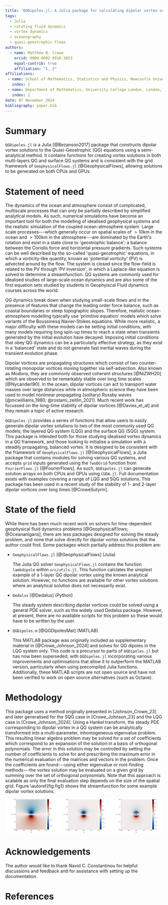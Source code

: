 ```yaml
---
title: 'QGDipoles.jl: A Julia package for calculating dipolar vortex solutions to the Quasi-Geostrophic equations'
tags:
  - Julia
  - rotating fluid dynamics
  - vortex dynamics
  - oceanography
  - quasi-geostrophic flows
authors:
  - name: Matthew N. Crowe
    orcid: 0000-0002-9916-2653
    equal-contrib: true
    affiliation: "1, 2"
affiliations:
 - name: School of Mathematics, Statistics and Physics, Newcastle University, Newcastle upon Tyne, NE1 7RU, UK
   index: 1
 - name: Department of Mathematics, University College London, London, WC1E 6BT, UK
   index: 2
date: 07 November 2024
bibliography: paper.bib
---
```


# Summary

`QGDipoles.jl` is a Julia [@Bezanson2017] package that constructs dipolar vortex solutions to the Quasi-Geostrophic (QG) equations using a semi-analytical method.
It contains functions for creating vortex solutions in both multi-layers QG and surface QG systems and is consistent with the grid framework of `GeophysicalFlows.jl` [@GeophysicalFlows], allowing solutions to be generated on both CPUs and GPUs.

# Statement of need

The dynamics of the ocean and atmosphere consist of complicated, multiscale processes that can only be partially described by simplified analytical models.
As such, numerical simulations have become an important tool for both the modelling of idealised geophysical systems and the realistic simulation of the coupled ocean-atmosphere system.
Large scale processes---which generally occur on spatial scales of $>10$km in the ocean and $>100$km in the atmosphere---are dominated by the Earth's rotation and exist in a state close to 'geostrophic balance'; a balance between the Coriolis force and horizontal pressure gradients.
Such systems can be well described by the so-called 'quasi-geostrophic' equations, in which a vorticity-like quantity, known as 'potential vorticity' (PV) is advected around by the flow.
The system is closed since the flow-field is related to the PV through 'PV inversion', in which a Laplace-like equation is solved to determine a streamfunction.
QG systems are commonly used for idealised studies of large-scale ocean dynamics and are also some of the first equation sets studied by students in Geophyiscal Fluid dynamics courses across the world.

QG dynamics break down when studying small-scale flows and in the presence of features that change the leading order force balance, such as coastal boundaries or steep topographic slopes.
Therefore, realistic ocean-atmosphere modelling typically use 'primitive equation' models which solve variants of the Boussinesq Navier-Stokes equations.
While more realistic, a major difficulty with these models can be setting initial conditions, with many models requiring long spin-up times to reach a state when transients generated by the initial evolution have decayed.
Imposing initial conditions that obey QG dynamics can be a particularly effective strategy, as they exist in a 'balanced' state and do not generate fast inertial waves during the transient evolution phase.

Dipolar vortices are propagating structures which consist of two counter-rotating monopolar vortices moving together via self-advection.
Also known as Modons, they are commonly observed coherent structures [@NiZWH20] which are observed to be remarkably stable over long time scales [@NycanderI90].
In the ocean, dipolar vortices can act to transport water masses over large distances while in atmospheric science they have been used to model nonlinear propagating (solitary) Rossby waves [@mcwilliams_1980; @rostami_zeitlin_2021].
Much recent work has focussed on the long-time stability of dipolar vortices [@Davies_et_al] and they remain a topic of active research.

`QGDipoles.jl` provides a series of functions that allow users to easily generate dipolar vortex solutions to two of the most commonly used QG models; the layered QG system (LQG) and the surface QG (SQG) system.
This package is intended both for those studying idealised vortex dynamics in a QG framework, and those looking to initialise a simulation with a steadily propagating, balanced vortex.
It is designed to be consistent with the framework of `GeophysicalFlows.jl` [@GeophysicalFlows], a Julia package that contains modules for solving various QG systems, and accepts `grid` inputs generated using the `TwoDGrid` function from `FourierFlows.jl` [@FourierFlows].
As such, `QGDipoles.jl` can generate solution arrays on both CPUs and GPUs using `CUDA.jl`.
Full documentation exists with examples covering a range of LQG and SQG solutions.
This package has been used in a recent study of the stability of 1- and 2-layer dipolar vortices over long times [@CroweSutyrin].

# State of the field

While there has been much recent work on solvers for time-dependent geophysical fluid dynamics problems [@GeophysicalFlows; @Oceananigans], there are less packages designed for solving the steady problem, and none that solve directly for dipolar vortex solutions that the author could find.
Some packages which partially address this problem are:

- `GeophysicalFlows.jl` [@GeophysicalFlows] (Julia)

  The Julia QG solver `GeophysicalFlows.jl` contains the function `lambdipole` within `src/utils.jl`.
  This function calclates the simplest example of a 1-layer QG dipolar vortex using the known analytical solution.
  However, no functions are available for other vortex solutions where an analytical solution does not necessarily exist.

- `Dedalus` [@Dedalus] (Python)

  The steady system describing dipolar vortices could be solved using a general PDE solver, such as the widely used Dedalus package.
  However, at present, there are no available scripts for this problem so these would have to be written by the user.

- `QGDipoles.m` [@QGDipolesMat] (MATLAB)

  This MATLAB package was originally included as supplementary material in [@Crowe_Johnson_2024] and solves for QG dipoles in the LQG system only.
  This code is a precursor to parts of `QGDipoles.jl` but has now been superseded, with `QGDipoles.jl` incorporating various improvements and optimisations that allow it to outperform the MATLAB version, particularly when using precompiled Julia functions.
  Additionally, these MATLAB scripts are not open source and have not been verified to work on open source alternatives (such as Octave).

# Methodology

This package uses a method originally presented in [Johnson_Crowe_23] and later generalised for the SQG case in [Crowe_Johnson_23] and the LQG case in [Crowe_Johnson_2024].
Using a Hankel transform, the steady PDE corresponding to dipolar vortex in a QG system can be analytically transformed into a multi-parameter, inhomogeneous eigenvalue problem.
This resulting linear algebra problem may be solved for a set of coefficients which correspond to an expansion of the solution in a basis of orthogonal polynomials.
The error in this solution may be controlled by setting the number of coefficients to solve for and prescribing the maximum error in the numerical evaluation of the matrices and vectors in the problem.
Once the coefficients are found---using either eigenvalue or root-finding methods---the vortex solution may be evaluated on a given grid by summing over the set of orthogonal polynomials.
Note that this approach is scalable as only the final evaluation step depends on the size of the spatial grid.
Figure \autoref{fig:fig1} shows the streamfunction for some example dipolar vortex solutions.

![Plots of the streamfunction for the Lamb-Chaplygin dipole, the Larichev-Reznik dipole and a mode 2 SQG dipole.\label{fig:fig1}](Fig_1.svg)

# Acknowledgements

The author would like to thank Navid C. Constantinou for helpful discussions and feedback and for assistance with setting up the documentation.

# References
